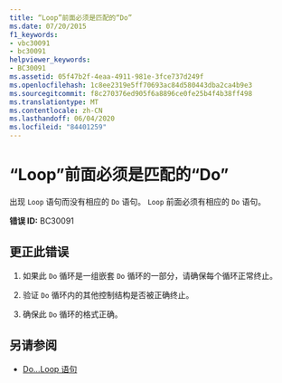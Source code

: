 ```yaml
---
title: “Loop”前面必须是匹配的“Do”
ms.date: 07/20/2015
f1_keywords:
- vbc30091
- bc30091
helpviewer_keywords:
- BC30091
ms.assetid: 05f47b2f-4eaa-4911-981e-3fce737d249f
ms.openlocfilehash: 1c8ee2319e5ff70693ac84d580443dba2ca4b9e3
ms.sourcegitcommit: f8c270376ed905f6a8896ce0fe25b4f4b38ff498
ms.translationtype: MT
ms.contentlocale: zh-CN
ms.lasthandoff: 06/04/2020
ms.locfileid: "84401259"
---
```

# <a name="loop-must-be-preceded-by-a-matching-do"></a>“Loop”前面必须是匹配的“Do”
出现 `Loop` 语句而没有相应的 `Do` 语句。 `Loop` 前面必须有相应的 `Do` 语句。  
  
 **错误 ID:** BC30091  
  
## <a name="to-correct-this-error"></a>更正此错误  
  
1. 如果此 `Do` 循环是一组嵌套 `Do` 循环的一部分，请确保每个循环正常终止。  
  
2. 验证 `Do` 循环内的其他控制结构是否被正确终止。  
  
3. 确保此 `Do` 循环的格式正确。  
  
## <a name="see-also"></a>另请参阅

- [Do...Loop 语句](../language-reference/statements/do-loop-statement.md)
